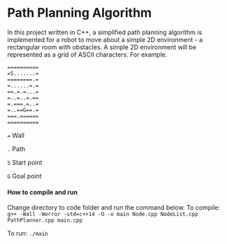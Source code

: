 # Path Planning Algorithm
In this project written in C++, a simplified path planning algorithm is implemented for a robot to move about a simple 2D environment - a rectangular room with obstacles.
A simple 2D environment will be represented as a grid of ASCII characters. 
For example. 
```
==========
=S.......=
========.=
=......=.=
==.=.=...=
=..=..=.==
=.===.=..=
=..==G==.=
===.======
==========
```

`=` Wall

`.` Path

`S` Start point

`G` Goal point

#### How to compile and run
Change directory to code folder and run the command below.
To compile: 
`g++ -Wall -Werror -std=c++14 -O -o main Node.cpp NodeList.cpp PathPlanner.cpp main.cpp`

To run:
`./main`
